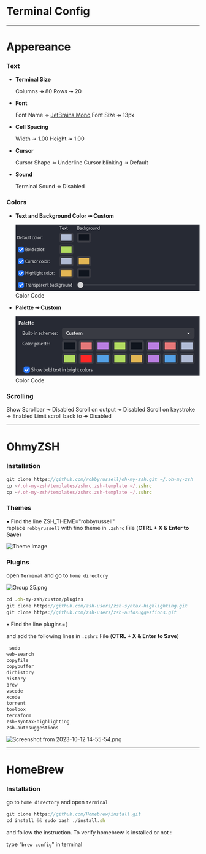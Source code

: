 # Terminal Config
---
# Appereance

### Text

- **Terminal Size**
    
    Columns ↠ 80
    Rows ↠ 20
    
- **Font**
    
    Font Name ↠ [JetBrains Mono](https://fonts.google.com/specimen/JetBrains+Mono)
    Font Size ↠ 13px
    
- **Cell Spacing**
    
    Width ↠ 1.00
    Height ↠ 1.00
    
- **Cursor**
    
    Cursor Shape ↠ Underline
    Cursor blinking ↠ Default
    
- **Sound**
    
    Terminal Sound ↠ Disabled
    

### Colors

- **Text and Background Color ↠ Custom**
    
    ![Color Scheme.png](Assets/Color_Scheme.png)
    <a herf="">Color Code</a>
    
- **Palette ↠ Custom**
    
    ![Palette.png](Assets/Palette.png)
 <a herf="">Color Code</a>
### Scrolling

Show Scrollbar ↠ Disabled
Scroll on output ↠ Disabled
Scroll on keystroke ↠ Enabled
Limit scroll back to ↠  Disabled

---
# OhmyZSH

### Installation

```jsx
git clone https://github.com/robbyrussell/oh-my-zsh.git ~/.oh-my-zsh
cp ~/.oh-my-zsh/templates/zshrc.zsh-template ~/.zshrc
cp ~/.oh-my-zsh/templates/zshrc.zsh-template ~/.zshrc
```

### Themes

• Find the line ZSH_THEME="robbyrussell" replace `robbyrussell` with fino theme in `.zshrc` File (**CTRL + X & Enter to Save**)

![Theme Image](Theme.png)

### Plugins

open `Terminal` and go to `home directory` 

![Group 25.png](ls.png)

```jsx
cd .oh-my-zsh/custom/plugins
git clone https://github.com/zsh-users/zsh-syntax-highlighting.git
git clone https://github.com/zsh-users/zsh-autosuggestions.git
```

• Find the line plugins=(

 and add the following lines in `.zshrc` File (**CTRL + X & Enter to Save**)

```
 sudo
web-search
copyfile
copybuffer
dirhistory
history
brew
vscode
xcode
torrent
toolbox
terraform
zsh-syntax-highlighting
zsh-autosuggestions
```

![Screenshot from 2023-10-12 14-55-54.png](Plugins.png)

---
# HomeBrew

### Installation

go to `home directory` and open `terminal`

```jsx
git clone https://github.com/Homebrew/install.git
cd install && sudo bash ./install.sh
```

and follow the instruction. To verify homebrew is installed or not :

type “`brew config`" in terminal
